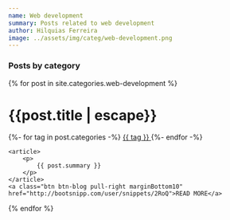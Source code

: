 ```yaml
---
name: Web development
summary: Posts related to web development
author: Hilquias Ferreira
image: ../assets/img/categ/web-development.png
---
```


<h3>Posts by category</h3>

{% for post in site.categories.web-development %}
<div class="col-md-10 blogShort">
    <h1>{{post.title | escape}}</h1>
    <!--
    <img src="{{ post.thumbnail }}" alt="post img"
    class="pull-left img-responsive thumb margin10 img-thumbnail">
    -->
    {%- for tag in post.categories -%}
    <a href="#" class="badge badge-primary"> {{ tag }} </a>
    {%- endfor -%}

    <article>
        <p>
            {{ post.summary }}
        </p>
    </article>
    <a class="btn btn-blog pull-right marginBottom10" href="http://bootsnipp.com/user/snippets/2RoQ">READ MORE</a>
</div>
{% endfor %}